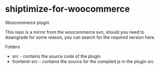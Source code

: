 # shiptimize-for-woocommerce
Woocommerce plugin

This repo is a mirror from the woocommerce svn, should you need to downgrade for some reason, you can search for the required version here. 

Folders
 * src -  contains the source code of the plugin 
 * frontend-src - contains the source for the compiled js in the plugin src 

